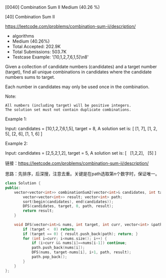 [0040] Combination Sum II                                           Medium (40.26 %)

<!--front-->	
[40] Combination Sum II  

https://leetcode.com/problems/combination-sum-ii/description/

* algorithms
* Medium (40.26%)
* Total Accepted:    202.9K
* Total Submissions: 503.7K
* Testcase Example:  '[10,1,2,7,6,1,5]\n8'

Given a collection of candidate numbers (candidates) and a target number (target), find all unique combinations in candidates where the candidate numbers sums to target.

Each number in candidates may only be used once in the combination.

Note:


	All numbers (including target) will be positive integers.
	The solution set must not contain duplicate combinations.


Example 1:


Input: candidates = [10,1,2,7,6,1,5], target = 8,
A solution set is:
[
  [1, 7],
  [1, 2, 5],
  [2, 6],
  [1, 1, 6]
]


Example 2:


Input: candidates = [2,5,2,1,2], target = 5,
A solution set is:
[
  [1,2,2],
  [5]
]







<!--back-->

链接：https://leetcode.com/problems/combination-sum-ii/description/

思路：先排序，后深搜，注意去重。关键是在path选取第n个数字时，保证唯一。

```cpp
class Solution {
public:
    vector<vector<int>> combinationSum2(vector<int>& candidates, int target) {
        vector<vector<int>> result; vector<int> path;
        sort(begin(candidates), end(candidates));
        DFS(candidates, target, 0, path, result);
        return result;
    }
    
    void DFS(vector<int>& nums, int target, int curr, vector<int> &path, vector<vector<int>> &result) {
        if (target <  0) return;
        if (target == 0) { result.push_back(path); return; }
        for (int i=curr; i<nums.size(); i++) {
            if (i>curr && nums[i]==nums[i-1]) continue;
            path.push_back(nums[i]);
            DFS(nums, target-nums[i], i+1, path, result);
            path.pop_back();
        }
    }
};
```
